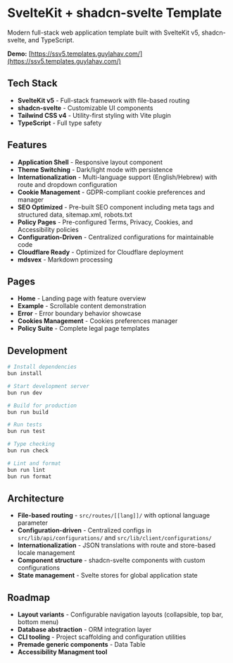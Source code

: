 # SvelteKit + shadcn-svelte Template

Modern full-stack web application template built with SvelteKit v5, shadcn-svelte, and TypeScript.

**Demo:** [https://ssv5.templates.guylahav.com/](https://ssv5.templates.guylahav.com/)

## Tech Stack
- **SvelteKit v5** - Full-stack framework with file-based routing
- **shadcn-svelte** - Customizable UI components
- **Tailwind CSS v4** - Utility-first styling with Vite plugin
- **TypeScript** - Full type safety

## Features
- **Application Shell** - Responsive layout component
- **Theme Switching** - Dark/light mode with persistence
- **Internationalization** - Multi-language support (English/Hebrew) with route and dropdown configuration
- **Cookie Management** - GDPR-compliant cookie preferences and manager
- **SEO Optimized** - Pre-built SEO component including meta tags and structured data, sitemap.xml, robots.txt
- **Policy Pages** - Pre-configured Terms, Privacy, Cookies, and Accessibility policies
- **Configuration-Driven** - Centralized configurations for maintainable code
- **Cloudflare Ready** - Optimized for Cloudflare deployment
- **mdsvex** - Markdown processing

## Pages
- **Home** - Landing page with feature overview
- **Example** - Scrollable content demonstration
- **Error** - Error boundary behavior showcase
- **Cookies Management** - Cookies preferences manager
- **Policy Suite** - Complete legal page templates

## Development

```bash
# Install dependencies
bun install

# Start development server
bun run dev

# Build for production
bun run build

# Run tests
bun run test

# Type checking
bun run check

# Lint and format
bun run lint
bun run format
```

## Architecture

- **File-based routing** - `src/routes/[[lang]]/` with optional language parameter
- **Configuration-driven** - Centralized configs in `src/lib/api/configurations/` and `src/lib/client/configurations/`
- **Internationalization** - JSON translations with route and store-based locale management
- **Component structure** - shadcn-svelte components with custom configurations
- **State management** - Svelte stores for global application state

## Roadmap

- **Layout variants** - Configurable navigation layouts (collapsible, top bar, bottom menu)
- **Database abstraction** - ORM integration layer
- **CLI tooling** - Project scaffolding and configuration utilities
- **Premade generic components** - Data Table
- **Accessibility Managment tool**
